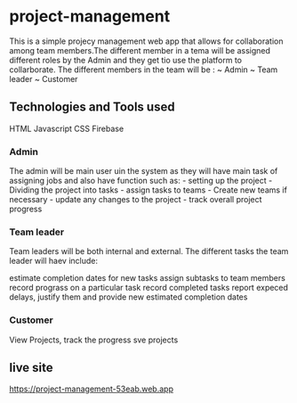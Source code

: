 # project-management
This is a simple projecy management web app that allows for collaboration among team members.The different member in a tema will be assigned different roles by the Admin and they get tio use the platform to collarborate. The different members in the team will be : ~ Admin ~ Team leader ~ Customer


## Technologies and Tools used
HTML
Javascript 
CSS
Firebase

### Admin
The admin will be main user uin the system as they will have main task of assigning jobs and also have function such as: - setting up the project - Dividing the project into tasks - assign tasks to teams - Create new teams if necessary - update any changes to the project - track overall project progress

### Team leader

Team leaders will be both internal and external. The different tasks the team leader will haev include:

estimate completion dates for new tasks
assign subtasks to team members
record prograss on a particular task
record completed tasks
report expeced delays, justify them and provide new estimated completion dates

### Customer
View Projects,
track the progress
sve projects


## live site
https://project-management-53eab.web.app